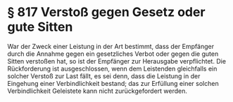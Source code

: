 # § 817 Verstoß gegen Gesetz oder gute Sitten
War der Zweck einer Leistung in der Art bestimmt, dass der Empfänger durch die Annahme gegen ein gesetzliches Verbot oder gegen die guten Sitten verstoßen hat, so ist der Empfänger zur Herausgabe verpflichtet. Die Rückforderung ist ausgeschlossen, wenn dem Leistenden gleichfalls ein solcher Verstoß zur Last fällt, es sei denn, dass die Leistung in der Eingehung einer Verbindlichkeit bestand; das zur Erfüllung einer solchen Verbindlichkeit Geleistete kann nicht zurückgefordert werden.